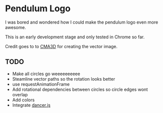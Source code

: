 # Pendulum Logo

I was bored and wondered how I could make the pendulum logo even more awesome.

This is an early development stage and only tested in Chrome so far.

Credit goes to to [CMA3D](http://cma3d.deviantart.com/art/Pendulum-Logo-181935098) for creating the vector image.

## TODO

- Make all circles go weeeeeeeeee
- Steamline vector paths so the rotation looks better
- use requestAnimationFrame
- Add rotational dependencies between circles so circle edges wont overlap
- Add colors
- Integrate [dancer.js](https://github.com/jsantell/dancer.js)
